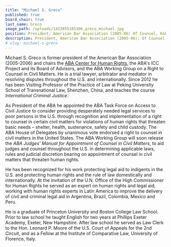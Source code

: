 ```yaml
---
title: "Michael S. Greco"
published: true
board_chair: true
last_name: Greco
image_path: /uploads/1423055185306_greco_michael.jpg
position: President, American Bar Association (2005-06) Of Counsel, K&L Gates LLP
description: President, American Bar Association (2005-06); Of Counsel, K&L Gates LLP
# slug: michael-s-greco
---
```


Michael S. Greco is former president of the American Bar Association (2005-2006) and chairs the [ABA Center for Human Rights](http://www.americanbar.org/groups/human_rights.html), the ABA's ICC Project and its Board of Advisors, and the ABA Working Group on a Right to Counsel in Civil Matters. He is a trial lawyer, arbitrator and mediator in resolving disputes throughout the U.S. and internationally. Since 2012 he has been Visiting Professor of the Practice of Law at Peking University School of Transnational Law, Shenzhen, China, and teaches the course _International Criminal Justice_.

As President of the ABA he appointed the ABA Task Force on Access to Civil Justice to consider providing desperately needed legal services to poor persons in the U.S. through recognition and implementation of a right to counsel in certain civil matters for violations of human rights that threaten basic needs – shelter, health, sustenance, safety and child custody. The ABA House of Delegates by unanimous vote endorsed a right to counsel in civil matters in the United States. The ABA Working Group will soon release the _ABA Judges' Manual for Appointment of Counsel in Civil Matters_, to aid judges and counsel throughout the U.S. in determining applicable laws, rules and judicial discretion bearing on appointment of counsel in civil matters that threaten human rights.

He has been recognized for his work protecting legal aid to indigents in the U.S. and protecting human rights and the rule of law domestically and internationally. At the invitation of the U.N. Office of the High Commissioner for Human Rights he served as an expert on human rights and legal aid, working with human rights experts in Latin America to improve the delivery of civil and criminal legal aid in Argentina, Brazil, Colombia, Mexico and Peru.

He is a graduate of Princeton University and Boston College Law School. Prior to law school he taught English for two years at Phillips Exeter Academy, Exeter, New Hampshire. After law school he served as Law Clerk to the Hon. Leonard P. Moore of the U.S. Court of Appeals for the 2nd Circuit, and as a Fellow at the Institute of Comparative Law, University of Florence, Italy.

